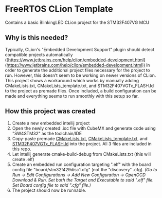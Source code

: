 # FreeRTOS CLion Template

Contains a basic BlinkingLED CLion project for the STM32F407VG MCU

## Why is this needed?

Typically, CLion's "Embedded Development Support" plugin should detect compatible projects automatically ([https://www.jetbrains.com/help/clion/embedded-development.html](https://www.jetbrains.com/help/clion/embedded-development.html)) in order to generate the additional project files necessary for the project to run. However, this doesn't seem to be working on newer versions of CLion. This project shows a workaround which works by manually adding CMakeLists.txt, CMakeLists_template.txt, and STM32F407VGTx_FLASH.ld to the project as premade files. Once included, a build configuration can be made and everything seems to run smoothly with this setup so far.

## How this project was created

1. Create a new embedded intellij project
2. Open the newly created <project name>.ioc file with CubeMX and generate code using "SW4STM32" as the toolchain/IDE
3. Copy-paste premade [CMakeLists.txt](https://github.com/MatthewWeisCaps/cubeMX-CLion-starter/blob/master/CMakeLists.txt), [CMakeLists_template.txt](https://github.com/MatthewWeisCaps/cubeMX-CLion-starter/blob/master/CMakeLists_template.txt), and [STM32F407VGTx_FLASH.ld](https://github.com/MatthewWeisCaps/cubeMX-CLion-starter/blob/master/STM32F407VGTx_FLASH.ld) into the project. All 3 files are included in this repo.
4. Let intellij generate cmake-build-debug from CMakeLists.txt (this will create <project name>.elf)
5. Create an embedded run configuration targeting "<project name>.elf" with the board config file "board/stm32f429disc1.cfg" (not the "discovery" .cfg). *(Go to Run -> Edit Configurations -> Add New Configuration -> OpenOCD Download & Run. Set both the Target and Executable to said ".elf" file. Set Board config file to said ".cfg" file.)*
6. The project should now be runnable.
